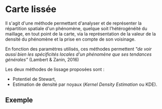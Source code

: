# Carte lissée

Il s'agit d'une méthode permettant d'analyser et de représenter la répartition spatiale d'un phénomène,
quelque soit l’hétérogénéité du maillage, en tout point de la carte, via la représentation de la valeur de la densité du phénomène
et la prise en compte de son voisinage.

En fonction des paramètres utilisés, ces méthodes permettent
*"de voir aussi bien les spécificités locales d'un phénomène que ses tendances générales"* (Lambert & Zanin, 2016)

Les deux méthodes de lissage proposées sont :
- Potentiel de Stewart,
- Estimation de densité par noyaux (*Kernel Density Estimation* ou KDE).

## Exemple

<ZoomImg
    src="/smoothed-stewart-pop.png"
    alt="Potentiel de population dans un voisinage gaussien de 20 km (méthode de Stewart - données de population des communes françaises)"
    caption="Potentiel de population dans un voisinage gaussien de 20 km (méthode de Stewart - données de population des communes françaises)"
/>